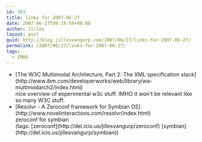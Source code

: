 ```yaml
---
id: 303
title: links for 2007-06-27
date: 2007-06-27T09:19:58+00:00
author: Jilles
layout: post
guid: http://blog.jillesvangurp.com/2007/06/27/links-for-2007-06-27/
permalink: /2007/06/27/links-for-2007-06-27/
tags:
  - IMHO
---
```

<ul class="delicious">
	<li>
		<div class="delicious-link">[The W3C Multimodal Architecture, Part 2: The XML specification stack](http://www.ibm.com/developerworks/web/library/wa-multimodarch2/index.html)</div>
		<div class="delicious-extended">nice overview of experimental w3c stuff. IMHO it won't be relevant like so many W3C stuff.</div>
	</li>
	<li>
		<div class="delicious-link">[Resolvr - A Zeroconf framework for Symbian OS](http://www.novelinteractions.com/resolvr/index.html)</div>
		<div class="delicious-extended">zeroconf for symbian</div>
		<div class="delicious-tags">(tags: [zeroconf](http://del.icio.us/jillesvangurp/zeroconf) [symbian](http://del.icio.us/jillesvangurp/symbian))</div>
	</li>
</ul>
